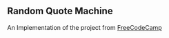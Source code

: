 ## Random Quote Machine
An Implementation of the project from [FreeCodeCamp](https://www.freecodecamp.org/challenges/build-a-random-quote-machine)
